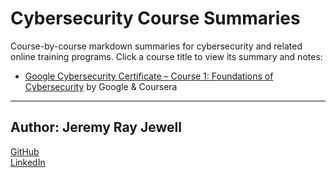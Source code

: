 # Cybersecurity Course Summaries

Course-by-course markdown summaries for cybersecurity and related online training programs. Click a course title to view its summary and notes:

* [Google Cybersecurity Certificate – Course 1: Foundations of Cybersecurity](course-1-foundations-of-cybersecurity.md) by Google & Coursera

---

## Author: **Jeremy Ray Jewell**

[GitHub](https://github.com/jeremyrayjewell)  
[LinkedIn](https://www.linkedin.com/in/jeremyrayjewell)
